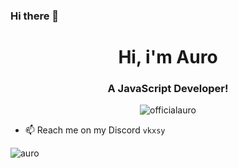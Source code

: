 ### Hi there 👋

<h1 align="center">Hi, i'm Auro</h1>
<h3 align="center">A JavaScript Developer!</h3>

<p align="center"> <img src="https://komarev.com/ghpvc/?username=officialauro" alt="officialauro" /> </p>

- 📫 Reach me on my Discord `vkxsy`

<p><img align="center" src="https://github-readme-stats.vercel.app/api/top-langs/?username=officialauro&layout=compact&theme=dark" alt="auro" <a/></p>
<p><img align="center" src='https://github-readme-stats.vercel.app/api/top-langs/?username=officialauro&layout=compact&theme=dark" alt="officialauro" <a/></p>
<p><img align="center" src="https://github-readme-stats.vercel.app/api?username=officialauro&show_icons=true&theme=dark" alt="officialauro" /></p>
